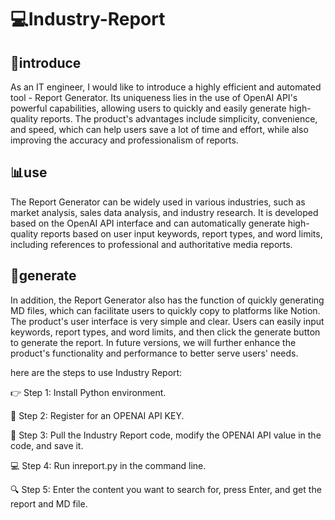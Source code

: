 # 💻Industry-Report
## 👨‍introduce
As an IT engineer, I would like to introduce a highly efficient and automated tool - Report Generator. Its uniqueness lies in the use of OpenAI API's powerful capabilities, allowing users to quickly and easily generate high-quality reports. The product's advantages include simplicity, convenience, and speed, which can help users save a lot of time and effort, while also improving the accuracy and professionalism of reports.

## 📊use
The Report Generator can be widely used in various industries, such as market analysis, sales data analysis, and industry research. It is developed based on the OpenAI API interface and can automatically generate high-quality reports based on user input keywords, report types, and word limits, including references to professional and authoritative media reports.

## 📝generate
In addition, the Report Generator also has the function of quickly generating MD files, which can facilitate users to quickly copy to platforms like Notion. The product's user interface is very simple and clear. Users can easily input keywords, report types, and word limits, and then click the generate button to generate the report. In future versions, we will further enhance the product's functionality and performance to better serve users' needs.

here are the steps to use Industry Report:

👉 Step 1: Install Python environment.

🔑 Step 2: Register for an OPENAI API KEY.

📂 Step 3: Pull the Industry Report code, modify the OPENAI API value in the code, and save it.

💻 Step 4: Run inreport.py in the command line.

🔍 Step 5: Enter the content you want to search for, press Enter, and get the report and MD file.
